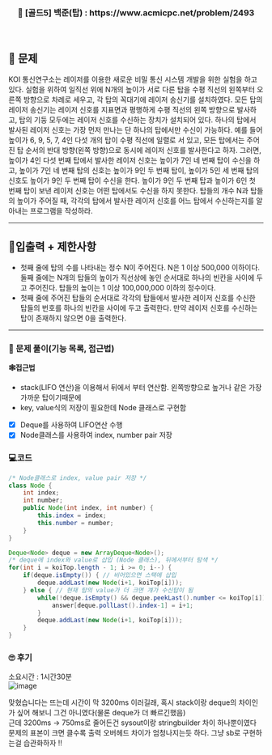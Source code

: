 <h3 align="center"> 
    📢  [골드5] 백준(탑) : https://www.acmicpc.net/problem/2493
</h3>

<br>

## 🚀 문제

KOI 통신연구소는 레이저를 이용한 새로운 비밀 통신 시스템 개발을 위한 실험을 하고 있다. 실험을 위하여 일직선 위에 N개의 높이가 서로 다른 탑을 수평 직선의 왼쪽부터 오른쪽 방향으로 차례로 세우고, 각 탑의 꼭대기에 레이저 송신기를 설치하였다. 모든 탑의 레이저 송신기는 레이저 신호를 지표면과 평행하게 수평 직선의 왼쪽 방향으로 발사하고, 탑의 기둥 모두에는 레이저 신호를 수신하는 장치가 설치되어 있다. 하나의 탑에서 발사된 레이저 신호는 가장 먼저 만나는 단 하나의 탑에서만 수신이 가능하다. 
예를 들어 높이가 6, 9, 5, 7, 4인 다섯 개의 탑이 수평 직선에 일렬로 서 있고, 모든 탑에서는 주어진 탑 순서의 반대 방향(왼쪽 방향)으로 동시에 레이저 신호를 발사한다고 하자. 그러면, 높이가 4인 다섯 번째 탑에서 발사한 레이저 신호는 높이가 7인 네 번째 탑이 수신을 하고, 높이가 7인 네 번째 탑의 신호는 높이가 9인 두 번째 탑이, 높이가 5인 세 번째 탑의 신호도 높이가 9인 두 번째 탑이 수신을 한다. 높이가 9인 두 번째 탑과 높이가 6인 첫 번째 탑이 보낸 레이저 신호는 어떤 탑에서도 수신을 하지 못한다.
탑들의 개수 N과 탑들의 높이가 주어질 때, 각각의 탑에서 발사한 레이저 신호를 어느 탑에서 수신하는지를 알아내는 프로그램을 작성하라. 

---

## 🚦입출력 + 제한사항

- 첫째 줄에 탑의 수를 나타내는 정수 N이 주어진다. N은 1 이상 500,000 이하이다. 둘째 줄에는 N개의 탑들의 높이가 직선상에 놓인 순서대로 하나의 빈칸을 사이에 두고 주어진다. 탑들의 높이는 1 이상 100,000,000 이하의 정수이다.
- 첫째 줄에 주어진 탑들의 순서대로 각각의 탑들에서 발사한 레이저 신호를 수신한 탑들의 번호를 하나의 빈칸을 사이에 두고 출력한다. 만약 레이저 신호를 수신하는 탑이 존재하지 않으면 0을 출력한다.

---

### 📜 문제 풀이(기능 목록, 접근법)
**🕸접근법**
- stack(LIFO 연산)을 이용해서 뒤에서 부터 연산함. 왼쪽방향으로 높거나 같은 가장 가까운 탑이기때문에
- key, value식의 저장이 필요한데 Node 클래스로 구현함

- [x] Deque를 사용하여 LIFO연산 수행
- [x] Node클래스를 사용하여 index, number pair 저장

### 💻코드

```java
/* Node클래스로 index, value pair 저장 */
class Node {
	int index;
	int number;
	public Node(int index, int number) {
		this.index = index;
		this.number = number;
	}
}

Deque<Node> deque = new ArrayDeque<Node>();
/* deque에 index와 value로 삽입 (Node 클래스), 뒤에서부터 탐색 */
for(int i = koiTop.length - 1; i >= 0; i--) {
	if(deque.isEmpty()) { // 비어있으면 스택에 삽입
		deque.addLast(new Node(i+1, koiTop[i]));
	} else { // 현재 탑의 value가 더 크면 걔가 수신탑이 됨
		while(!deque.isEmpty() && deque.peekLast().number <= koiTop[i]) {
			answer[deque.pollLast().index-1] = i+1;
		}
		deque.addLast(new Node(i+1, koiTop[i]));
	}
}
```

### 🙄 후기
소요시간 : 1시간30분  <br>
![image](https://github.com/SunYerim/ssafyAlgorithmStudy/assets/78029066/60a7e24c-e358-4ecf-9768-2bb2e3fc182a)

맞혔습니다는 뜨는데 시간이 막 3200ms 이러길래, 혹시 stack이랑 deque의 차이인가 싶어 해보니 그건 아니였다(물론 deque가 더 빠르긴했음) <br>
근데 3200ms -> 750ms로 줄어든건 sysout이랑 stringbuilder 차이 하나뿐이였다 <br>
문제의 표본이 크면 클수록 출력 오버헤드 차이가 엄청나지는듯 하다. 그냥 sb로 구현하는걸 습관화하자 !!
